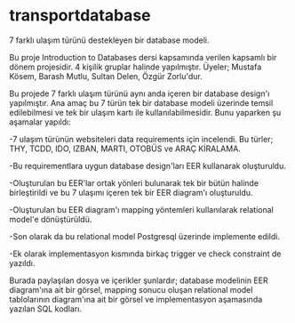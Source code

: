 # transportdatabase
7 farklı ulaşım türünü destekleyen bir database modeli.

Bu proje Introduction to Databases dersi kapsamında verilen kapsamlı bir dönem projesidir. 4 kişilik gruplar halinde yapılmıştır. Üyeler; Mustafa Kösem, Barash Mutlu, Sultan Delen, Özgür Zorlu'dur.

Bu projede 7 farklı ulaşım türünü aynı anda içeren bir database design'ı yapılmıştır. Ana amaç bu 7 türün tek bir database modeli üzerinde temsil edilebilmesi ve tek bir ulaşım kartı ile kullanılabilmesidir. Bunu yaparken şu aşamalar yapıldı:

-7 ulaşım türünün websiteleri data requirements için incelendi. Bu türler; THY, TCDD, IDO, IZBAN, MARTI, OTOBÜS ve ARAÇ KİRALAMA.

-Bu requirementlara uygun database design'ları EER kullanarak oluşturuldu.

-Oluşturulan bu EER'lar ortak yönleri bulunarak tek bir bütün halinde birleştirildi ve bu 7 ulaşımı içeren tek bir EER diagram'ı oluşturuldu.

-Oluşturulan bu EER diagram'ı mapping yöntemleri kullanılarak relational model'e dönüştürüldü.

-Son olarak da bu relational model Postgresql üzerinde implemente edildi.

-Ek olarak implementasyon kısmında birkaç trigger ve check constraint de yazıldı.

Burada paylaşılan dosya ve içerikler şunlardır; database modelinin EER diagram'ına ait bir görsel, mapping sonucu oluşan relational model tablolarının diagram'ına ait bir görsel ve implementasyon aşamasında yazılan SQL kodları.
